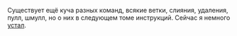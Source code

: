 Существует ещё куча разных команд, всякие ветки, слияния, удаления, пулл, шмулл, но о них в следующем томе инструкций. Сейчас я немного [устал](./Пикчи/1578765794156766413.jpg).